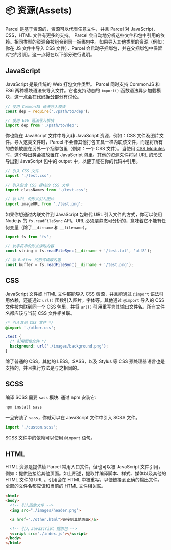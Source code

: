 # 📦 资源(Assets)

Parcel 是基于资源的，资源可以代表任意文件，并且 Parcel 对 JavaScript，CSS，HTML 文件有更多的支持。 Parcel 会自动地分析这些文件和包中引用的依赖。相同类型的资源会被组合到同一捆绑包中。如果导入其他类型的资源（例如：你在 JS 文件中导入 CSS 文件），Parcel 会启动子捆绑包，并在父捆绑包中保留对它的引用。这一点将在以下部分进行说明。

## JavaScript

JavaScript 是最传统的 Web 打包文件类型。 Parcel 同时支持 CommonJS 和 ES6 两种模块语法来导入文件。它也支持动态的 `import()` 函数语法异步加载模块，这一点会在[代码拆分](code_splitting.html)部分有讨论。

```javascript
// 使用 CommonJS 语法导入模块
const dep = require('./path/to/dep');

// 使用 ES6 语法导入模块
import dep from './path/to/dep';
```

你也能在 JavaScript 文件中导入非 JavaScript 资源，例如：CSS 文件及图片文件。导入这类文件时，Parcel 不会像其他打包工具一样内联该文件，而是将所有的依赖放置在另外一个捆绑包里（例如：一个 CSS 文件）。当使用 [CSS Modules](https://github.com/css-modules/css-modules) 时，这个导出类会被放置在 JavaScript 包里。其他的资源文件将以 URL 的形式导出到 JavaScript 包中的 output 中，以便于能在你的代码中引用。

```javascript
// 引入 CSS 文件
import './test.css';

// 引入包含 CSS 模块的 CSS 文件
import classNames from './test.css';

// 以 URL 的形式引入图片
import imageURL from './test.png';
```

如果你想通过内联文件到 JavaScript 包取代 URL 引入文件的方式，你可以使用 Node.js 的 `fs.readFileSync` API。URL 必须是静态可分析的，意味着它不能有任何变量（除了`__dirname` 和 `__filename`）。

```javascript
import fs from 'fs';

// 以字符串的形式读取内容
const string = fs.readFileSync(__dirname + '/test.txt', 'utf8');

// 以 Buffer 的形式读取内容
const buffer = fs.readFileSync(__dirname + '/test.png');
```

## CSS

JavaScript 文件或 HTML 文件都能导入 CSS 资源，并且能通过 `@import` 语法引用依赖，还能通过 `url()` 函数引入图片，字体等。其他通过 `@import` 导入的 CSS 文件被内联到同一个 CSS 包里，并将 `url()` 引用重写为其输出文件名。所有文件名都应该与当前 CSS 文件相关联。

```css
/* 引入其他 CSS 文件 */
@import './other.css';

.test {
  /* 引用图像文件 */
  background: url('./images/background.png');
}
```

除了普通的 CSS，其他的 LESS，SASS，以及 Stylus 等 CSS 预处理器语言也是支持的，并且执行方法是与之相同的。

## SCSS

编译 SCSS 需要 `sass` 模块. 通过 npm 安装它:

```bash
npm install sass
```

一旦安装了 `sass`，你就可以在 JavaScript 文件中引入 SCSS 文件。

```javascript
import './custom.scss';
```

SCSS 文件中的依赖可以使用 `@import` 语句。

## HTML

HTML 资源是提供给 Parcel 常用入口文件，但也可以被 JavaScript 文件引用，例如：提供链接给其他页面。如上所述，提取并编译脚本、样式、媒体以及其他的 HTML 文件的 URL 。引用会在 HTML 中被重写，以便链接到正确的输出文件。全部的文件名都应该和当前的 HTML 文件相关联。

```html
<html>
<body>
  <!-- 引入图像文件 -->
  <img src="./images/header.png">

  <a href="./other.html">链接到其他页面</a>

  <!-- 引入 JavaScript 捆绑包 -->
  <script src="./index.js"></script>
</body>
</html>
```
